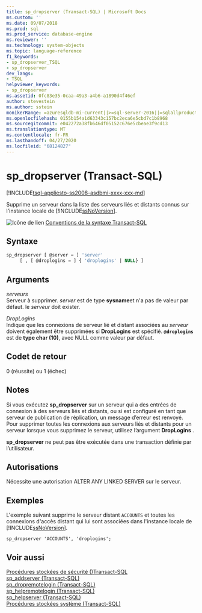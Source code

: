 ```yaml
---
title: sp_dropserver (Transact-SQL) | Microsoft Docs
ms.custom: ''
ms.date: 09/07/2018
ms.prod: sql
ms.prod_service: database-engine
ms.reviewer: ''
ms.technology: system-objects
ms.topic: language-reference
f1_keywords:
- sp_dropserver_TSQL
- sp_dropserver
dev_langs:
- TSQL
helpviewer_keywords:
- sp_dropserver
ms.assetid: 0fc83e35-0caa-49a3-a4b6-a1890d4f46ef
author: stevestein
ms.author: sstein
monikerRange: =azuresqldb-mi-current||>=sql-server-2016||=sqlallproducts-allversions||>=sql-server-linux-2017
ms.openlocfilehash: 0155b154a1d63343c157bc2eca6e5cbd7c1b8968
ms.sourcegitcommit: e042272a38fb646df05152c676e5cbeae3f9cd13
ms.translationtype: MT
ms.contentlocale: fr-FR
ms.lasthandoff: 04/27/2020
ms.locfileid: "68124827"
---
```

# <a name="sp_dropserver-transact-sql"></a>sp_dropserver (Transact-SQL)
[!INCLUDE[tsql-appliesto-ss2008-asdbmi-xxxx-xxx-md](../../includes/tsql-appliesto-ss2008-asdbmi-xxxx-xxx-md.md)]

  Supprime un serveur dans la liste des serveurs liés et distants connus sur l'instance locale de [!INCLUDE[ssNoVersion](../../includes/ssnoversion-md.md)].  
  
 ![Icône de lien](../../database-engine/configure-windows/media/topic-link.gif "Icône de lien") [Conventions de la syntaxe Transact-SQL](../../t-sql/language-elements/transact-sql-syntax-conventions-transact-sql.md)
  
## <a name="syntax"></a>Syntaxe  
  
```sql  
sp_dropserver [ @server = ] 'server'   
     [ , [ @droplogins = ] { 'droplogins' | NULL} ]  
```  
  
## <a name="arguments"></a>Arguments  
 *serveurs*  
 Serveur à supprimer. *server* est de type **sysname**et n'a pas de valeur par défaut. le *serveur* doit exister.  
  
 *DropLogins*  
 Indique que les connexions de serveur lié et distant associées au *serveur* doivent également être supprimées si **DropLogins** est spécifié. **`@droplogins`** est de **type char (10)**, avec NULL comme valeur par défaut.  
  
## <a name="return-code-values"></a>Codet de retour  
 0 (réussite) ou 1 (échec)  
  
## <a name="remarks"></a>Notes  
 Si vous exécutez **sp_dropserver** sur un serveur qui a des entrées de connexion à des serveurs liés et distants, ou si est configuré en tant que serveur de publication de réplication, un message d’erreur est renvoyé. Pour supprimer toutes les connexions aux serveurs liés et distants pour un serveur lorsque vous supprimez le serveur, utilisez l’argument **DropLogins** .  
  
 **sp_dropserver** ne peut pas être exécutée dans une transaction définie par l’utilisateur.  
  
## <a name="permissions"></a>Autorisations  
 Nécessite une autorisation ALTER ANY LINKED SERVER sur le serveur.  
  
## <a name="examples"></a>Exemples  
 L'exemple suivant supprime le serveur distant `ACCOUNTS` et toutes les connexions d'accès distant qui lui sont associées dans l'instance locale de [!INCLUDE[ssNoVersion](../../includes/ssnoversion-md.md)].  
  
```  
sp_dropserver 'ACCOUNTS', 'droplogins';  
```  
  
## <a name="see-also"></a>Voir aussi  
 [Procédures stockées de sécurité &#40;&#41;Transact-SQL](../../relational-databases/system-stored-procedures/security-stored-procedures-transact-sql.md)   
 [sp_addserver &#40;Transact-SQL&#41;](../../relational-databases/system-stored-procedures/sp-addserver-transact-sql.md)   
 [sp_dropremotelogin &#40;Transact-SQL&#41;](../../relational-databases/system-stored-procedures/sp-dropremotelogin-transact-sql.md)   
 [sp_helpremotelogin &#40;Transact-SQL&#41;](../../relational-databases/system-stored-procedures/sp-helpremotelogin-transact-sql.md)   
 [sp_helpserver &#40;Transact-SQL&#41;](../../relational-databases/system-stored-procedures/sp-helpserver-transact-sql.md)   
 [Procédures stockées système &#40;Transact-SQL&#41;](../../relational-databases/system-stored-procedures/system-stored-procedures-transact-sql.md)  
  
  

